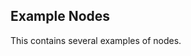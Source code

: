 Example Nodes
-----------------------------------------------

This contains several examples of nodes.